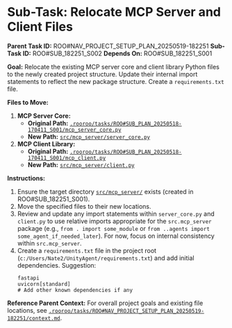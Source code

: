# Sub-Task: Relocate MCP Server and Client Files

**Parent Task ID:** ROO#NAV_PROJECT_SETUP_PLAN_20250519-182251
**Sub-Task ID:** ROO#SUB_182251_S002
**Depends On:** ROO#SUB_182251_S001

**Goal:**
Relocate the existing MCP server core and client library Python files to the newly created project structure. Update their internal import statements to reflect the new package structure. Create a `requirements.txt` file.

**Files to Move:**
1.  **MCP Server Core:**
    *   **Original Path:** [`.rooroo/tasks/ROO#SUB_PLAN_20250518-170411_S001/mcp_server_core.py`](.rooroo/tasks/ROO#SUB_PLAN_20250518-170411_S001/mcp_server_core.py)
    *   **New Path:** [`src/mcp_server/server_core.py`](src/mcp_server/server_core.py)
2.  **MCP Client Library:**
    *   **Original Path:** [`.rooroo/tasks/ROO#SUB_PLAN_20250518-170411_S001/mcp_client.py`](.rooroo/tasks/ROO#SUB_PLAN_20250518-170411_S001/mcp_client.py)
    *   **New Path:** [`src/mcp_server/client.py`](src/mcp_server/client.py)

**Instructions:**
1.  Ensure the target directory [`src/mcp_server/`](src/mcp_server/) exists (created in ROO#SUB_182251_S001).
2.  Move the specified files to their new locations.
3.  Review and update any import statements within `server_core.py` and `client.py` to use relative imports appropriate for the `src.mcp_server` package (e.g., `from . import some_module` or `from ..agents import some_agent_if_needed_later`). For now, focus on internal consistency within `src.mcp_server`.
4.  Create a `requirements.txt` file in the project root (`c:/Users/Nate2/UnityAgent/requirements.txt`) and add initial dependencies. Suggestion:
    ```
    fastapi
    uvicorn[standard]
    # Add other known dependencies if any
    ```

**Reference Parent Context:**
For overall project goals and existing file locations, see [`.rooroo/tasks/ROO#NAV_PROJECT_SETUP_PLAN_20250519-182251/context.md`](.rooroo/tasks/ROO#NAV_PROJECT_SETUP_PLAN_20250519-182251/context.md).